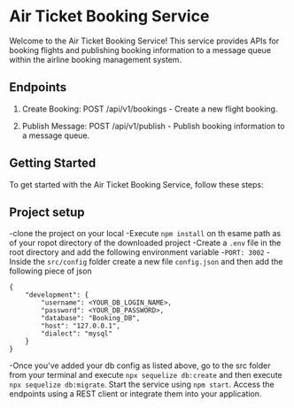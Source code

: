 # Air Ticket Booking Service

Welcome to the Air Ticket Booking Service! This service provides APIs for booking flights and publishing booking information to a message queue within the airline booking management system.

## Endpoints

1. Create Booking: POST /api/v1/bookings - Create a new flight booking.

2. Publish Message: POST /api/v1/publish - Publish booking information to a message queue.

## Getting Started

To get started with the Air Ticket Booking Service, follow these steps:

## Project setup

-clone the project on your local
-Execute `npm install` on th esame path as of your ropot directory of the downloaded project
-Create a `.env` file in the root directory and add the following environment variable
    -`PORT: 3002`
-Inside the `src/config` folder create a new file `config.json` and then add the following piece of json

```
{
    "development": {
        "username": <YOUR_DB_LOGIN_NAME>,
        "password": <YOUR_DB_PASSWORD>,
        "database": "Booking_DB",
        "host": "127.0.0.1",
        "dialect": "mysql"
    }
}
```

-Once you've added  your db config as listed above, go to the src folder from your terminal and execute `npx sequelize db:create`
and then execute  `npx sequelize db:migrate`.
Start the service using `npm start`.
Access the endpoints using a REST client or integrate them into your application.
